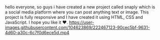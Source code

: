 hello everyone, so guys i have created a new project called snaply which is a social media platform where you can post anything text or image. This project is fully responsive and I have created it using HTML, CSS and JavaScript. I hope you like it ❤️.
https://user-images.githubusercontent.com/104623869/222467123-90cec5bf-9631-4d60-a30c-6c7f0d6ece5d.mp4

